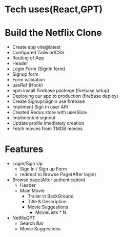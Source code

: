 # Tech uses(React,GPT)

# Build the Netflix Clone
 - Create app vite@latest
 - Configured TailwindCSS
 - Routing of App
 - Header
 - Login Form (SignIn form)
 - Signup form 
 - Form validation
 - useRef (Hook)
 - npm install Firebase packege (firebase setup)
 - Deploying our app to production (firebase deploy)
 - Create Signup/Signin use firebase
 - Impliment Sign In user APi
 - Created Redux store with userSlice
 - Implimented signout
 - Update profile imediately creation
 - Fetch movies from TMDB movies


 # Features
 - Login/Sign Up
     - Sign In / Sign up Form
     - redirect to Browse Page(After login)
  - Browse page(After authentication)
     - Header 
     - Main Movie
        - Trailer in BackGround
        - Title & Description
        - Movie Suggestions
            - MovieLists * N
  - NetflixGPT
      - Search Bar
      - Movie Suggestions          
